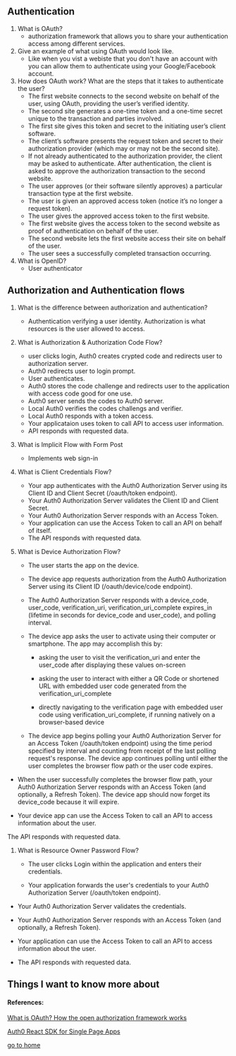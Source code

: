 ## Authentication

1. What is OAuth?
   - authorization framework that allows you to share your authentication access among different services.
2. Give an example of what using OAuth would look like.
   - Like when you vist a webiste that you don't have an account with you can allow them to authenticate using your Google/Facebook account.
3. How does OAuth work? What are the steps that it takes to authenticate the user?
   - The first website connects to the second website on behalf of the user, using OAuth, providing the user’s verified identity.
   - The second site generates a one-time token and a one-time secret unique to the transaction and parties involved.
   - The first site gives this token and secret to the initiating user’s client software.
   - The client’s software presents the request token and secret to their authorization provider (which may or may not be the second site).
   - If not already authenticated to the authorization provider, the client may be asked to authenticate. After authentication, the client is asked to approve the authorization transaction to the second website.
   - The user approves (or their software silently approves) a particular transaction type at the first website.
   - The user is given an approved access token (notice it’s no longer a request token).
   - The user gives the approved access token to the first website.
   - The first website gives the access token to the second website as proof of authentication on behalf of the user.
   - The second website lets the first website access their site on behalf of the user.
   - The user sees a successfully completed transaction occurring.
4. What is OpenID?
   - User authenticator 

## Authorization and Authentication flows

1. What is the difference between authorization and authentication?
   - Authentication verifying a user identity. Authorization is what resources is the user allowed to access.
2. What is Authorization & Authorization Code Flow?
   - user clicks login, Auth0 creates crypted code and redirects user to authorization server. 
   - Auth0 redirects user to login prompt. 
   - User authenticates. 
   - Auth0 stores the code challenge and redirects user to the application with access code good for one use. 
   - Auth0 server sends the codes to Auth0 server.
   -  Local Auth0 verifies the codes challengs and verifier.
   -   Local Auth0 responds with a token access.
   -  Your applicataion uses token to call API to access user information.
   -  API responds with requested data. 

3. What is Implicit Flow with Form Post
   - Implements web sign-in
4. What is Client Credentials Flow?
   - Your app authenticates with the Auth0 Authorization Server using its Client ID and Client Secret (/oauth/token endpoint).
   - Your Auth0 Authorization Server validates the Client ID and Client Secret.
   - Your Auth0 Authorization Server responds with an Access Token.
   - Your application can use the Access
   Token to call an API on behalf of itself.
   - The API responds with requested data.
5. What is Device Authorization Flow?
   - The user starts the app on the device.
   - The device app requests authorization from the Auth0 Authorization Server using its Client ID (/oauth/device/code endpoint).
   - The Auth0 Authorization Server responds with a device_code, user_code, verification_uri, verification_uri_complete expires_in (lifetime in seconds for device_code and user_code), and polling interval.
   -  The device app asks the user to     activate using their computer or smartphone. The app may accomplish this by:

       -  asking the user to visit the verification_uri and enter the user_code after displaying these values on-screen

       -  asking the user to interact with either a QR Code or shortened URL with embedded user code generated from the verification_uri_complete

      - directly navigating to the verification page with embedded user code using verification_uri_complete, if running natively on a browser-based device

   - The device app begins polling your Auth0 Authorization Server for an Access Token (/oauth/token endpoint) using the time period specified by interval and counting from receipt of the last polling request's response. The device app continues polling until either the user completes the browser flow path or the user code expires.

  - When the user successfully completes the browser flow path, your Auth0 Authorization Server responds with an Access Token (and optionally, a Refresh Token). The device app should now forget its device_code because it will expire.

  - Your device app can use the Access Token to call an API to access information about the user.

The API responds with requested data.
1. What is Resource Owner Password Flow?
   - The user clicks Login within the application and enters their credentials.

   - Your application forwards the user's credentials to your Auth0 Authorization Server (/oauth/token endpoint).

  - Your Auth0 Authorization Server validates the credentials.

  - Your Auth0 Authorization Server responds with an Access Token (and optionally, a Refresh Token).

  - Your application can use the Access Token to call an API to access information about the user.

  - The API responds with requested data.


## Things I want to know more about
  
#### References:

[What is OAuth? How the open authorization framework works](https://www.csoonline.com/article/3216404/what-is-oauth-how-the-open-authorization-framework-works.html)

[Auth0 React SDK for Single Page Apps](https://auth0.com/docs/libraries/auth0-react)



[go to home](README.md)